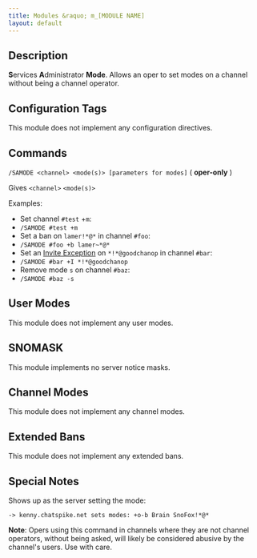 ```yaml
---
title: Modules &raquo; m_[MODULE NAME]
layout: default
---
```


## Description

**S**ervices **A**dministrator **Mode**. Allows an oper to set modes on a channel without being a channel operator.

## Configuration Tags

This module does not implement any configuration directives.

## Commands

`/SAMODE <channel> <mode(s)> [parameters for modes]` ( **oper-only** )

Gives `<channel>` `<mode(s)>`

Examples:

* Set channel `#test` +`m`:
 * `/SAMODE #test +m`
* Set a ban on `lamer!*@*` in channel `#foo`:
 * `/SAMODE #foo +b lamer~*@*`
* Set an [Invite Exception](inviteexception.md) on `*!*@goodchanop` in channel `#bar`:
 * `/SAMODE #bar +I *!*@goodchanop`
* Remove mode `s` on channel `#baz`:
 * `/SAMODE #baz -s`

## User Modes

This module does not implement any user modes.

## SNOMASK

This module implements no server notice masks.

## Channel Modes

This module does not implement any channel modes.

## Extended Bans

This module does not implement any extended bans.

## Special Notes

Shows up as the server setting the mode:

`-> kenny.chatspike.net sets modes: +o-b Brain SnoFox!*@*`

**Note**: Opers using this command in channels where they are not channel operators, without being asked, will likely
be considered abusive by the channel's users. Use with care.
